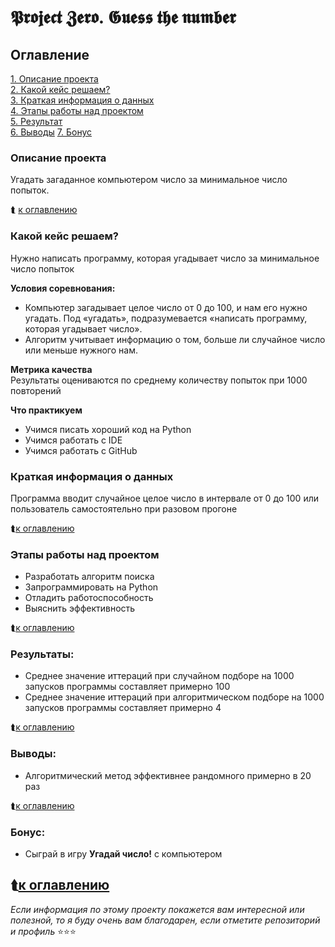 # 𝕻𝖗𝖔𝖏𝖊𝖈𝖙 𝖅𝖊𝖗𝖔. 𝕲𝖚𝖊𝖘𝖘 𝖙𝖍𝖊 𝖓𝖚𝖒𝖇𝖊𝖗

## Оглавление

[1. Описание проекта](https://github.com/Wladeemer/Guess-number-task/blob/master/README.md#Описание-проекта)  
[2. Какой кейс решаем?](https://github.com/Wladeemer/Guess-number-task/blob/master/README.md#Какой-кейс-решаем)  
[3. Краткая информация о данных](https://github.com/Wladeemer/Guess-number-task/blob/master/README.md#Краткая-информация-о-данных)  
[4. Этапы работы над проектом](https://github.com/Wladeemer/Guess-number-task/blob/master/README.md#Этапы-работы-над-проектом)  
[5. Результат](https://github.com/Wladeemer/Guess-number-task/blob/master/README.md#Результат)  
[6. Выводы](https://github.com/Wladeemer/Guess-number-task/blob/master/README.md#Выводы)
[7. Бонус](https://github.com/Wladeemer/Guess-number-task/blob/master/README.md#Бонус)

### Описание проекта

Угадать загаданное компьютером число за минимальное число попыток.

⮬ [к оглавлению](*)

### Какой кейс решаем?

Нужно написать программу, которая угадывает число за минимальное число попыток

**Условия соревнования:**

- Компьютер загадывает целое число от 0 до 100, и нам его нужно угадать. Под «угадать», подразумевается «написать программу, которая угадывает число».
- Алгоритм учитывает информацию о том, больше ли случайное число или меньше нужного нам.

**Метрика качества**  
Результаты оцениваются по среднему количеству попыток при 1000 повторений

**Что практикуем**

- Учимся писать хороший код на Python
- Учимся работать с IDE
- Учимся работать с GitHub

### Краткая информация о данных

Программа вводит случайное целое число в интервале от 0 до 100 или пользователь самостоятельно при разовом прогоне

⮬[к оглавлению](https://github.com/Wladeemer/Guess-number-task/blob/master/README.md#Оглавление)

### Этапы работы над проектом

- Разработать алгоритм поиска
- Запрограммировать на Python
- Отладить работоспособность
- Выяснить эффективность

⮬[к оглавлению](https://github.com/Wladeemer/Guess-number-task/blob/master/README.md#Оглавление)

### Результаты:

- Среднее значение иттераций при случайном подборе на 1000 запусков программы составляет примерно 100
- Среднее значение иттераций при алгоритмическом подборе на 1000 запусков программы составляет примерно 4

⮬[к оглавлению](https://github.com/Wladeemer/Guess-number-task/blob/master/README.md#Оглавление)

### Выводы:

- Алгоритмический метод эффективнее рандомного примерно в 20 раз

⮬[к оглавлению](https://github.com/Wladeemer/Guess-number-task/blob/master/README.md#Оглавление)

### Бонус:

- Сыграй в игру **Угадай число!** с компьютером

⮬[к оглавлению](https://github.com/Wladeemer/Guess-number-task/blob/master/README.md#Оглавление)
---

_Если информация по этому проекту покажется вам интересной или полезной, то я буду очень вам благодарен, если отметите репозиторий и профиль_ ⭐️⭐️⭐️
